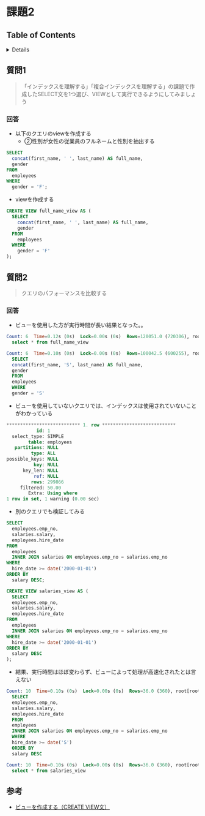 # 課題2

## Table of Contents
<!-- START doctoc generated TOC please keep comment here to allow auto update -->
<!-- DON'T EDIT THIS SECTION, INSTEAD RE-RUN doctoc TO UPDATE -->
<details>
<summary>Details</summary>

- [質問1](#%E8%B3%AA%E5%95%8F1)
  - [回答](#%E5%9B%9E%E7%AD%94)
- [質問2](#%E8%B3%AA%E5%95%8F2)
  - [回答](#%E5%9B%9E%E7%AD%94-1)
- [参考](#%E5%8F%82%E8%80%83)

</details>
<!-- END doctoc generated TOC please keep comment here to allow auto update -->

## 質問1

> 「インデックスを理解する」「複合インデックスを理解する」の課題で作成したSELECT文を1つ選び、VIEWとして実行できるようにしてみましょう

### 回答

- 以下のクエリのviewを作成する
  - ②性別が女性の従業員のフルネームと性別を抽出する

```sql
SELECT
  concat(first_name, ' ', last_name) AS full_name,
  gender
FROM
  employees
WHERE
  gender = 'F';
```

- viewを作成する

```sql
CREATE VIEW full_name_view AS (
  SELECT
    concat(first_name, ' ', last_name) AS full_name,
    gender
  FROM
    employees
  WHERE
    gender = 'F'
);
```

## 質問2

> クエリのパフォーマンスを比較する

### 回答

- ビューを使用した方が実行時間が長い結果となった。。

```sql
Count: 6  Time=0.12s (0s)  Lock=0.00s (0s)  Rows=120051.0 (720306), root[root]@localhost
  select * from full_name_view

Count: 6  Time=0.10s (0s)  Lock=0.00s (0s)  Rows=100042.5 (600255), root[root]@localhost
  SELECT
  concat(first_name, 'S', last_name) AS full_name,
  gender
  FROM
  employees
  WHERE
  gender = 'S'
```

- ビューを使用していないクエリでは、インデックスは使用されていないことがわかっている

```sql
*************************** 1. row ***************************
           id: 1
  select_type: SIMPLE
        table: employees
   partitions: NULL
         type: ALL
possible_keys: NULL
          key: NULL
      key_len: NULL
          ref: NULL
         rows: 299866
     filtered: 50.00
        Extra: Using where
1 row in set, 1 warning (0.00 sec)
```

- 別のクエリでも検証してみる

```sql
SELECT
  employees.emp_no,
  salaries.salary,
  employees.hire_date
FROM
  employees
  INNER JOIN salaries ON employees.emp_no = salaries.emp_no
WHERE
  hire_date >= date('2000-01-01')
ORDER BY
  salary DESC;
```

```sql
CREATE VIEW salaries_view AS (
  SELECT
  employees.emp_no,
  salaries.salary,
  employees.hire_date
FROM
  employees
  INNER JOIN salaries ON employees.emp_no = salaries.emp_no
WHERE
  hire_date >= date('2000-01-01')
ORDER BY
  salary DESC
);
```

- 結果、実行時間はほぼ変わらず、ビューによって処理が高速化されたとは言えない

```sql
Count: 10  Time=0.10s (0s)  Lock=0.00s (0s)  Rows=36.0 (360), root[root]@localhost
  SELECT
  employees.emp_no,
  salaries.salary,
  employees.hire_date
  FROM
  employees
  INNER JOIN salaries ON employees.emp_no = salaries.emp_no
  WHERE
  hire_date >= date('S')
  ORDER BY
  salary DESC

Count: 10  Time=0.10s (0s)  Lock=0.00s (0s)  Rows=36.0 (360), root[root]@localhost
  select * from salaries_view
```

## 参考

- [ビューを作成する（CREATE VIEW文）](https://www.dbonline.jp/mysql/view/index1.html)